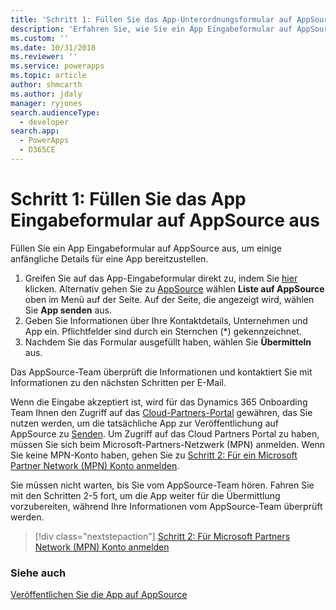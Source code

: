 ```yaml
---
title: 'Schritt 1: Füllen Sie das App-Unterordnungsformular auf AppSource aus (Common Data Service) | Microsoft Docs'
description: 'Erfahren Sie, wie Sie ein App Eingabeformular auf AppSource ausfüllen, um einige anfängliche Details für eine App bereitzustellen.'
ms.custom: ''
ms.date: 10/31/2018
ms.reviewer: ''
ms.service: powerapps
ms.topic: article
author: shmcarth
ms.author: jdaly
manager: ryjones
search.audienceType:
  - developer
search.app:
  - PowerApps
  - D365CE
---
```

# <a name="step-1-fill-the-app-submission-form-on-appsource"></a>Schritt 1: Füllen Sie das App Eingabeformular auf AppSource aus

Füllen Sie ein App Eingabeformular auf AppSource aus, um einige anfängliche Details für eine App bereitzustellen.

1. Greifen Sie auf das App-Eingabeformular direkt zu, indem Sie [hier](https://go.microsoft.com/fwlink/?linkid=865109) klicken. Alternativ gehen Sie zu [AppSource](https://appsource.microsoft.com) wählen **Liste auf AppSource** oben im Menü auf der Seite. Auf der Seite, die angezeigt wird, wählen Sie **App senden** aus.
2. Geben Sie Informationen über Ihre Kontaktdetails, Unternehmen und App ein. Pflichtfelder sind durch ein Sternchen (*) gekennzeichnet.
3. Nachdem Sie das Formular ausgefüllt haben, wählen Sie **Übermitteln** aus.

Das AppSource-Team überprüft die Informationen und kontaktiert Sie mit Informationen zu den nächsten Schritten per E-Mail.

Wenn die Eingabe akzeptiert ist, wird für das Dynamics 365 Onboarding Team Ihnen den Zugriff auf das [Cloud-Partners-Portal](https://cloudpartner.azure.com/) gewähren, das Sie nutzen werden, um die tatsächliche App zur Veröffentlichung auf AppSource zu [Senden](next-steps-submit-app-cloud-partner-portal.md). Um Zugriff auf das Cloud Partners Portal zu haben, müssen Sie sich beim Microsoft-Partners-Netzwerk (MPN) anmelden. Wenn Sie keine MPN-Konto haben, gehen Sie zu [Schritt 2: Für ein Microsoft Partner Network (MPN) Konto anmelden](register-microsoft-partner-network.md).

Sie müssen nicht warten, bis Sie vom AppSource-Team hören. Fahren Sie mit den Schritten 2-5 fort, um die App weiter für die Übermittlung vorzubereiten, während Ihre Informationen vom AppSource-Team überprüft werden.  

> [!div class="nextstepaction"]
> [Schritt 2: Für Microsoft Partners Network (MPN) Konto anmelden](register-microsoft-partner-network.md)

### <a name="see-also"></a>Siehe auch 

[Veröffentlichen Sie die App auf AppSource](publish-app-appsource.md)